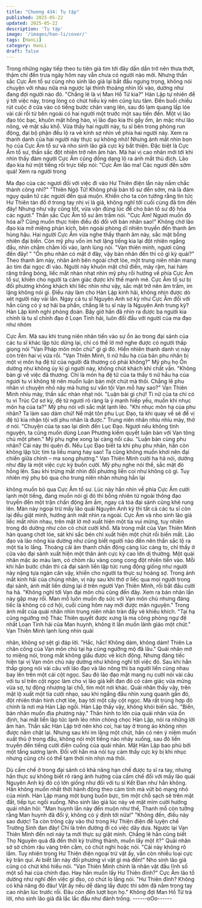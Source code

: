 ```yaml
---
title: "Chương 434: Tụ tập"
published: 2025-05-22
updated: 2025-05-22
description: 'Tụ tập'
image: '/images/han-li/cover/'
tags: [HanLi]
category: HanLi
draft: false
---
```


Trong những ngày tiếp theo tu tiên giả tìm tới đây dần dần trở nên
thưa thớt, thậm chí đến trưa ngày hôm nay vẫn chưa có người
nào mới.
Nhưng thần sắc Cực Âm tổ sư cùng nho sinh lão giả lại bắt đầu
ngưng trọng, không nói chuyện với nhau nữa mà ngược lại thỉnh
thoảng nhìn lối vào, dường như đang đợi người nào đó.
"Chẳng lẽ là vị Man Hồ Tử kia?" Hàn Lập tự nhiên để ý tới việc
này, trong lòng có chút hiếu kỳ nên cũng lưu tâm.
Đến buổi chiều rút cuộc ở cửa vào có tiếng bước chân vang lên,
sau đó lam quang lấp lóe vài cái rồi từ bên ngoài có hai người
một trước một sau tiến đến.
Một vị lão đạo tóc bạc, khuôn mặt hồng hào, vị lão đạo kia thì gầy
ốm, ăn mặc như lão nông, vẻ mặt sầu khổ.
Vừa thấy hai người này, tu sĩ bên trong phòng run động, đại bộ
phận đều lộ ra vẻ kính sợ nhìn về phía hai người này.
Xem ra thanh danh của hai người này thực sự không nhỏ!
Nhưng ánh mắt nhìn bọn họ của Cực Âm tổ sư và nho sinh lão
giả cực kỳ bất thiện.
Đặc biệt là Cực Âm tổ sư, thần sắc đột nhiên trở nên âm hàn.
Mà hai vị cao nhân mới tới khi nhìn thấy đám người Cực Âm cũng
đồng dạng lộ ra ánh mắt thù địch. Lão đạo kia hừ một tiếng rồi
trực tiếp nói:
"Cực Âm lão ma! Các ngươi đến sớm quá! Xem ra người trong

Ma đạo của các ngươi đối với việc đi vào Hư Thiên điện lần này
nắm chắc thành công nhỉ?"
"Thiên Ngộ Tử! Không phải bản tổ sư đến sớm, mà là đám ngụy
quân tử các ngươi đến quá muộn. Khiến cho ta còn tưởng rằng tin
tức Hư Thiên tàn đồ ở trong tay nhị vị là giả, không nghĩ tới cuối
cùng đã tìm đến đây! Nhưng như vậy cũng tốt, vừa vặn đúng lúc
để cho bản tổ sư độ hóa các ngươi." Thần sắc Cực Âm tổ sư âm
trầm nói.
"Cực Âm! Ngươi muốn độ hóa ai? Cũng muốn thực hiện điều đó
đối với bản nhân sao!" Không chờ lão đạo kia mở miệng phản
kích, bên ngoài phòng dĩ nhiên truyền đến thanh âm hùng hậu.
Hai người Cực Âm vừa nghe thấy thanh âm này, sắc mặt bỗng
nhiên đại biến. Còn mỹ phụ vốn im hơi lặng tiếng kia lại đột nhiên
ngẩng đầu, nhìn chằm chằm lối vào, lạnh lùng nói.
"Vạn thiên minh, ngươi cũng đến đây! "
"Ôn phu nhân có mặt ở đây, vậy bản nhân đến thì có gì kỳ quái?"
Theo thanh âm này, nhân ảnh bên ngoài chợt lóe, một trung niên
nhân mang áo tím đai ngọc đi vào.
Người này khuôn mặt chữ điền, mày rậm, hai hàm răng trắng
bóng, liếc mắt nhàn nhạt nhìn mỹ phụ rồi hướng về phía Cực Âm
tổ sư, khiến cho người ta cảm giác được khí thế mạnh mẽ.
Cực Âm tổ sư bị đối phương không khách khí liếc nhìn như vậy,
sắc mặt trở nên âm trầm, im lặng không nói gì.
Điều này làm cho Hàn Lập kinh hãi, không nhịn được dò xét
người này vài lần.
Ngay cả tu sĩ Nguyên Anh sơ kỳ như Cực Âm đối với hắn cũng có
ý sợ hãi ba phần, chẳng lẽ tu sĩ này là Nguyên Anh trung kỳ? Hàn
Lập kinh nghi phỏng đoán.
Bây giờ hắn đã nhìn ra được ba người kia chính là tu sĩ chính đạo
ở Loạn Tinh hải, luôn đối đầu với người của ma đạo như nhóm

Cực Âm.
Mà sau khi trung niên nhân tiến vào sự ồn ào trong đại sảnh của
các tu sĩ khác lập tức dừng lại, chỉ có thể lờ mờ nghe được có
người thấp giọng nói "Vạn Pháp môn môn chủ" gì gì đó.
Hiển nhiên thanh danh vị này còn trên hai vị vừa rồi.
"Vạn Thiên Minh, tì nữ hầu hạ của bản phu nhân bị một vị môn hạ
đệ tử của người đả thương có phải không?" Mỹ phụ họ Ôn dường
như không úy kị gì người này, không chút khách khí chất vấn.
"Không bàn gì về việc đả thương. Chỉ là môn hạ đệ tử của ta thấy
tì nữ hầu hạ của ngươi tu vi không tệ nên muốn luận bàn một chút
mà thôi. Chẳng lẽ phu nhân vì chuyện nhỏ này mà hưng sư vấn
tội Vạn mỗ hay sao?" Vạn Thiên Minh nhíu mày, thần sắc nhàn
nhạt nói.
"Luận bài gì chứ! Tì nữ của ta chỉ có tu vi Trúc Cơ sơ kỳ, đệ tử
ngươi rõ ràng là ỷ mạnh hiếp yếu, muốn khi nhục môn hạ của ta?"
Mỹ phụ nói với sắc mặt lạnh lẽo.
"Khi nhục môn hạ của phu nhân? Ta làm sao dám chứ! Nể mặt
tôn phu Lục Đạo, ta khi quay về sẽ để vị đệ tử kia nhận tội với phu
nhân là được." Trung niên nhân nhíu nhíu mày, thờ ơ nói.
"Chuyện của ta sao lại dính đến Lục Đạo. Ngươi nếu không tình
nguyện, ta cũng muốn dùng Loan Phương kiếm quyết luận bàn
với Vạn tông chủ một phen." Mỹ phụ nghe xong lại càng nổi cáu.
"Luận bàn cùng phu nhân? Cái này thì quên đi. Nếu Lục Đạo biết
ta khi phụ phu nhân, hắn còn không lập tức tìm ta liều mang hay
sao! Ta cũng không muốn khơi nên đại chiến giữa chính – ma
song phương." Vạn Thiên Minh cười ha hả nói, dường như đây là
một việc cực kỳ buồn cười.
Mỹ phụ nghe nói thế, sắc mặt đỏ hồng lên. Sau khi trừng mắt nhìn
đối phương liền coi như không có gì.
Tuy nhiên mỹ phụ bỏ qua cho trung niên nhân nhưng hắn lại

không muốn bỏ qua Cực Âm tổ sư.
Lúc này hắn nhìn về phía Cực Âm cười lạnh một tiếng, đang
muốn nói gì đó thì bỗng nhiên từ ngoài thông đạo truyền đến một
trận chấn động ầm ầm, ngay cả tòa đại sảnh cũng khẽ rung lên.
Màn này ngoại trừ mấy lão quái Nguyên Anh kỳ thì tất cả các tu sĩ
còn lại đều giật mình, hướng ánh mắt nhìn ra ngoài.
Cực Âm và nho sinh lão giả liếc mắt nhìn nhau, trên mặt lờ mờ
xuất hiện một tia vui mừng, tuy nhiên trong đó dường như còn có
chút cười khổ.
Mà trong mắt của Vạn Thiên Minh hàn quang chợt lóe, sát khí sắc
bén chỉ xuất hiện một chút rồi biến mất.
Lão đạo và lão nông kia dường như cũng biết người nào đến nên
thần sắc lộ ra một tia lo lắng.
Thoáng cái âm thanh chấn động càng lúc càng to, chỉ thấy ở cửa
vào đại sảnh xuất hiện một thân ảnh cực kỳ cao lớn dị thường.
Một quái nhân mặc áo màu lam, có chòm râu vàng cong cong đột
nhiên tiến vào. Mỗi khi hắn bước chân thì cả đại sảnh liền lập tức
rung động giống như người này nặng tựa ngàn cân vậy, khiến
cho người ta thực sự hoảng sợ.
Trong ánh mắt kinh hãi của chúng nhân, vị này sau khi thờ ơ liếc
qua mọi người trong đại sảnh, ánh mắt liền dừng lại ở trên người
Vạn Thiên Minh, rồi bắt đầu cười ha hả.
"Không nghĩ tới Vạn đại môn chủ cũng đến đây. Xem ra bản nhân
lần này gặp may rồi. Man mỗ luôn muốn đọ sức với Vạn môn chủ
nhưng đáng tiếc là không có cơ hội, cuối cùng hôm nay mới được
mãn nguyện." Trong ánh mắt của quái nhân nhìn trung niên nhân
tràn đầy vẻ khiêu khích.
"Tại hạ cũng ngưỡng mộ Thác Thiên quyết được xưng là ma công
phòng ngự đệ nhất Loạn Tinh hải của Man huynh, không ít lần
muốn lãnh giáo một chút." Vạn Thiên Minh lạnh lùng nhìn quái

nhân, không sợ sệt gì đáp lời.
"Hắc, hắc! Không dám, không dám! Thiên La chân công của Vạn
môn chủ tại hạ cũng ngưỡng mộ đã lâu." Quái nhân mở to miệng
nói, trong mắt không giấu được vẻ kích động.
Nhưng đáng tiếc hiện tại vị Vạn môn chủ này dường như không
nghĩ tới việc đó.
Sau khi hắn thấp giọng nói vài câu với lão đạo và lão nông thì ba
người liền cùng nhau bay lên trên một cái cột ngọc.
Sau đó lão đạo mặt mang nụ cười nói vài câu với tu sĩ trên cột
ngọc làm cho vị lão giả kết đan đó có cảm giác vừa mừng vừa sợ,
tự động nhượng lại chỗ, tìm một nơi khác.
Quái nhân thấy vậy, trên mặt lộ xuất một tia cười nhạo, sau khi
ngẩng đầu nhìn xung quanh gần đó, đột nhiên thân hình chợt lóe,
bay tới một cây cột ngọc.
Mà rất trùng hợp đó chính là nơi mà Hàn Lập ngồi.
Hàn Lập thấy vậy, không khỏi biến sắc.
"Biến, bản nhân muốn địa phương này." Thân hình to lớn của quái
nhân vừa ổn định, hai mắt liền lập tức lạnh lẽo nhìn chòng chọc
Hàn Lập, nói ra những lời âm hàn.
Thần sắc Hàn Lập trở nên khó coi, hai tay ở trong áo không nhịn
được nắm chặt lại.
Nhưng sau khi im lặng một chút, hắn có nén ý niệm muốn xuất
thủ ở trong đầu, không nói một tiếng nào nhảy xuống, sau đó liền
truyền đến tiếng cười điên cuồng của quái nhân.
Mặt Hàn Lập bao phủ bởi một tầng sương lạnh.
Đối với hắn mà nói tuy cảm thấy cực kỳ bị khi nhục nhưng cũng
chỉ có thể tạm thời nín nhịn mà thôi.

Dù cấm chế ở trong đại sảnh có khả năng hạn chế được tu sĩ ra
tay, nhưng hắn thực sự không biết rõ ràng ảnh hưởng của cấm
chế đối với mấy lão quái Nguyên Anh kỳ đó có lớn giống như đối
với tu sĩ Kết Đan như hắn không. Hắn không muốn nhất thời hành
động theo cảm tính mà vứt bỏ mạng nhỏ của mình.
Hàn Lập mang một bụng buồn bực, tìm một chỗ sạch sẽ trên mặt
đất, tiếp tục ngồi xuống.
Nho sinh lão giả lúc này vẻ mặt mỉm cười hướng quái nhân hỏi:
"Man huynh lần này đến muộn như thế, Thanh mỗ còn tưởng rằng
Man huynh đã đổi ý, không có ý định tới nữa!"
"Không đến, điều này sao được! Ta còn trông cậy vào thứ trong
Hư Thiện điện để luyện chế Trường Sinh đan đây! Chỉ là trên
đường đi có việc dây dưa. Ngược lại Vạn Thiên Minh đến nơi này
ta mới thực sự giật mình. Chẳng lẽ hắn cũng biết Thọ Nguyên quả
đã đến thời kỳ trưởng thành, muốn lấy một ít?" Quái nhân sờ sờ
chòm râu vàng trên cằm, có chút nghi hoặc nói.
"Cái này không rõ lắm. Tuy nhiên trong Hư Thiên điện ngoại trừ
vật ấy, vẫn còn nhiều loại cực kỳ trân quí. Ai biết lần này đối
phương vì vật gì mà đến!" Nho sinh lão giả cũng có chút khó hiểu
nói.
"Vạn Thiên Minh chính là nhân vật đầu lĩnh số một số hai của
chính đạo. Hay hắn muốn lấy Hư Thiên đỉnh?" Cực Âm lão tổ
dường như nghĩ đến việc gì đso, có chút lo lắng nói.
"Hư Thiên đỉnh? Không có khả năng đó đâu! Vật ấy nếu dễ dàng
lấy được thì sớm đã nằm trong tay cao nhân lúc trước rồi. Đâu
còn đến lượt bọn họ." Không đợi Man Hồ Tử trả lời, nho sinh lão
giả đã lắc lắc đầu như đánh trống.
------oOo------
